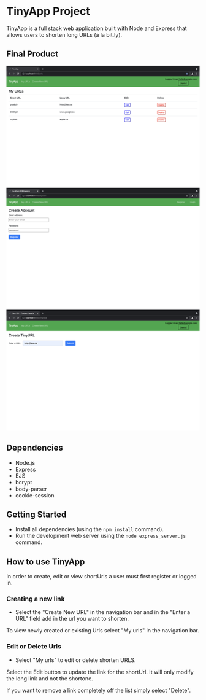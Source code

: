 # TinyApp Project

TinyApp is a full stack web application built with Node and Express that allows users to shorten long URLs (à la bit.ly).

## Final Product

!["My Urls Page"](https://github.com/gabmor38/tinyApp/blob/master/docs/Urls%20page.png?raw=true)
!["Register Page"](https://github.com/gabmor38/tinyApp/blob/master/docs/Register.png?raw=true)
!["Create New Link"](https://github.com/gabmor38/tinyApp/blob/master/docs/Create%20New%20Url.png?raw=true)

## Dependencies

- Node.js
- Express
- EJS
- bcrypt
- body-parser
- cookie-session

## Getting Started

- Install all dependencies (using the `npm install` command).
- Run the development web server using the `node express_server.js` command.

## How to use TinyApp

In order to create, edit or view shortUrls a user must first register or logged in.

### Creating a new link

- Select the "Create New URL" in the navigation bar and in the "Enter a URL" field add in the url you want to shorten.

To view newly created or existing Urls select "My urls" in the navigation bar.

### Edit or Delete Urls

- Select "My urls" to edit or delete shorten URLS. 

Select the Edit button to update the link for the shortUrl. It will only modify the long link and not the shortone.

If you want to remove a link completely off the list simply select "Delete".

